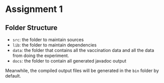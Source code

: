 # Assignment 1 

## Folder Structure

- `src`: the folder to maintain sources
- `lib`: the folder to maintain dependencies
- `data`: the folder that contains all the vaccination data and all the data from doing the experiment. 
- `docs`: the folder to contain all generated javadoc output 

Meanwhile, the compiled output files will be generated in the `bin` folder by default.
